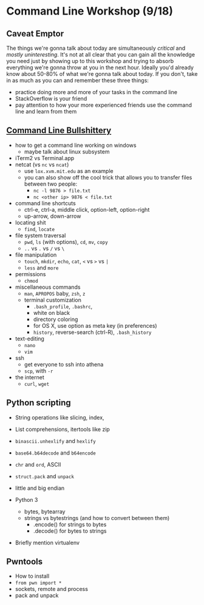 # Command Line Workshop (9/18)

## Caveat Emptor
The things we're gonna talk about today are simultaneously *critical* and *mostly uninteresting*. It's not at all clear that you can gain all the knowledge you need just by showing up to this workshop and trying to absorb everything we're gonna throw at you in the next hour. Ideally you'd already know about 50-80% of what we're gonna talk about today. If you don't, take in as much as you can and remember these three things:

* practice doing more and more of your tasks in the command line
* StackOverflow is your friend
* pay attention to how your more experienced friends use the command line and learn from them

## [Command Line Bullshittery](http://www.pgbovine.net/command-line-bullshittery.htm)
* how to get a command line working on windows
    * maybe talk about linux subsystem
* iTerm2 vs Terminal.app
* netcat (vs `nc` vs `ncat`)
    * use `lox.xvm.mit.edu` as an example
    * you can also show off the cool trick that allows you to transfer files between two people:
        * `nc -l 9876 > file.txt`
        * `nc <other ip> 9876 < file.txt`
* command line shortcuts
    * ctrl-e, ctrl-a, middle click, option-left, option-right
    * up-arrow, down-arrow
* locating shit
    * `find`, `locate` 
* file system traversal
    * `pwd`, `ls` (with options), `cd`, `mv`, `copy`
    * `..` vs `.` vs `/` vs `\`
* file manipulation
    * `touch`, `mkdir`, `echo`, `cat`, `<` vs `>` vs `|`
    * `less` and `more`
* permissions
    * `chmod`
* miscellaneous commands
    * `man`, `APROPOS` baby, `zsh`, `z`
    * terminal customization
        * `.bash_profile`, `.bashrc`, 
        * white on black
        * directory coloring
        * for OS X, use option as meta key (in preferences)
        * `history`, reverse-search (ctrl-R), `.bash_history`
* text-editing
    * `nano`
    * `vim`
* ssh
    * get everyone to ssh into athena
    * `scp`, with `-r`
* the internet
    * `curl`, `wget`

## Python scripting
* String operations like slicing, index, 
* List comprehensions, itertools like zip 
* `binascii.unhexlify` and `hexlify`
* `base64.b64decode` and `b64encode`
* `chr` and `ord`, ASCII
* `struct.pack` and `unpack`
* little and big endian 
* Python 3
    * bytes, bytearray
    * strings vs bytestrings (and how to convert between them)
        * .encode() for strings to bytes
        * .decode() for bytes to strings

* Briefly mention virtualenv

## Pwntools
* How to install
* `from pwn import *`
* sockets, remote and process
* pack and unpack

